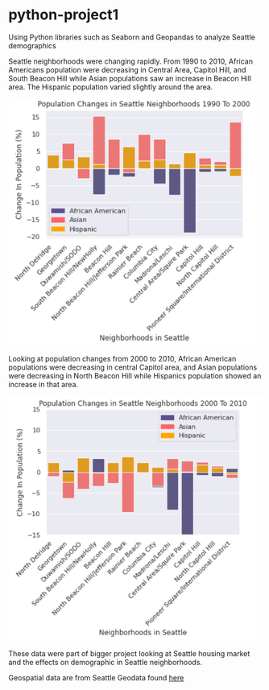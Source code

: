 # python-project1
Using Python libraries such as Seaborn and Geopandas to analyze Seattle demographics


Seattle neighborhoods were changing rapidly.
From 1990 to 2010, African Americans population were decreasing in Central Area, Capitol Hill, 
and South Beacon Hill while Asian populations saw an increase in Beacon Hill area.
The Hispanic population varied slightly around the area. 

![alt text](https://github.com/wj01011/python-project1/blob/main/pop_90to2000.PNG?raw=true)

Looking at population changes from 2000 to 2010, African American populations were decreasing
in central Capitol area, and Asian populations were decreasing in North Beacon Hill 
while Hispanics population showed an increase in that area. 

![alt text](https://github.com/wj01011/python-project1/blob/main/pop_2000to2010.PNG?raw=true)

These data were part of bigger project looking at Seattle housing market and the effects on demographic
in Seattle neighborhoods.

Geospatial data are from Seattle Geodata found [here](https://data-seattlecitygis.opendata.arcgis.com/datasets/acs-and-ltdb-race-data-by-community-reporting-area/data?geometry=-122.858%2C47.534%2C-121.815%2C47.696&orderBy=CRA_NO)
